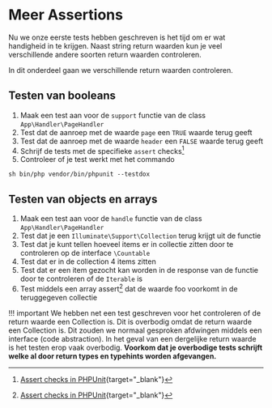 Meer Assertions
===============
Nu we onze eerste tests hebben geschreven is het tijd om er wat handigheid in te krijgen.
Naast string return waarden kun je veel verschillende andere soorten return waarden controleren.

In dit onderdeel gaan we verschillende return waarden controleren.

## Testen van booleans
1. Maak een test aan voor de `support` functie van de class `App\Handler\PageHandler`
2. Test dat de aanroep met de waarde `page` een `TRUE` waarde terug geeft
3. Test dat de aanroep met de waarde `header` een `FALSE` waarde terug geeft
4. Schrijf de tests met de specifieke `assert` checks[^test-assert-same]
5. Controleer of je test werkt met het commando
```shell
sh bin/php vendor/bin/phpunit --testdox
```

## Testen van objects en arrays
1. Maak een test aan voor de `handle` functie van de class  `App\Handler\PageHandler`
2. Test dat je een `Illuminate\Support\Collection` terug krijgt uit de functie
3. Test dat je kunt tellen hoeveel items er in collectie zitten door te controleren op de interface `\Countable`
4. Test dat er in de collection 4 items zitten
5. Test dat er een item gezocht kan worden in de response van de functie door te controleren of de `Iterable` is 
6. Test middels een array assert[^test-assert-same] dat de waarde foo voorkomt in de teruggegeven collectie

!!! important
    We hebben net een test geschreven voor het controleren of de return waarde een Collection is. Dit is
    overbodig omdat de return waarde een Collection is. Dit zouden we normaal gesproken afdwingen middels
    een interface (code abstraction). In het geval van een dergelijke return waarde is het testen erop vaak
    overbodig. __Voorkom dat je overbodige tests schrijft welke al door return types en typehints worden
    afgevangen.__

[^test-assert-same]: [Assert checks in PHPUnit](https://phpunit.readthedocs.io/en/9.5/assertions.html){target="_blank"}